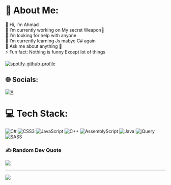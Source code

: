 # 💫 About Me:
👋 Hi, I’m Ahmad<br>🔭 I’m currently working on My secret Weapon🤫<br>🤝 I’m looking for help with anyone<br>🌱 I’m currently learning Js mabye C# again<br>💬 Ask me about anything 🤞<br>⚡ Fun fact: Nothing is funny Except lot of things<br>

[![spotify-github-profile](https://spotify-github-profile.kittinanx.com/api/view?uid=31lfmglv7hddva26rluw5betam7y&cover_image=true&theme=default&show_offline=false&background_color=121212&interchange=true&bar_color=53b14f&bar_color_cover=false)](https://github.com/kittinan/spotify-github-profile)

## 🌐 Socials:
[![X](https://img.shields.io/badge/X-black.svg?logo=X&logoColor=white)](https://x.com/@SmileyFace1371) 
# 💻 Tech Stack:
![C#](https://img.shields.io/badge/c%23-%23239120.svg?style=plastic&logo=csharp&logoColor=white) ![CSS3](https://img.shields.io/badge/css3-%231572B6.svg?style=plastic&logo=css3&logoColor=white) ![JavaScript](https://img.shields.io/badge/javascript-%23323330.svg?style=plastic&logo=javascript&logoColor=%23F7DF1E) ![C++](https://img.shields.io/badge/c++-%2300599C.svg?style=plastic&logo=c%2B%2B&logoColor=white) ![AssemblyScript](https://img.shields.io/badge/assembly%20script-%23000000.svg?style=plastic&logo=assemblyscript&logoColor=white) ![Java](https://img.shields.io/badge/java-%23ED8B00.svg?style=plastic&logo=openjdk&logoColor=white) ![jQuery](https://img.shields.io/badge/jquery-%230769AD.svg?style=plastic&logo=jquery&logoColor=white) ![SASS](https://img.shields.io/badge/SASS-hotpink.svg?style=plastic&logo=SASS&logoColor=white)
### ✍️ Random Dev Quote
![](https://quotes-github-readme.vercel.app/api?type=horizontal&theme=radical)

------
[![](https://visitcount.itsvg.in/api?id=Ahamd-Fallah&icon=10&color=10)](https://visitcount.itsvg.in)


<!-- Proudly created with GPRM ( https://gprm.itsvg.in ) -->
